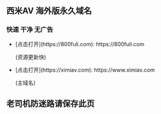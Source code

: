 ## 西米AV 海外版永久域名
### 快速 干净 无广告
- <p>[点击打开](https://800fuli.com): https://800fuli.com</p> (资源更新快)
- <p>[点击打开](https://ximiav.com): https://www.ximiav.com</p>(主域名)
## <p>老司机防迷路请保存此页</p>
